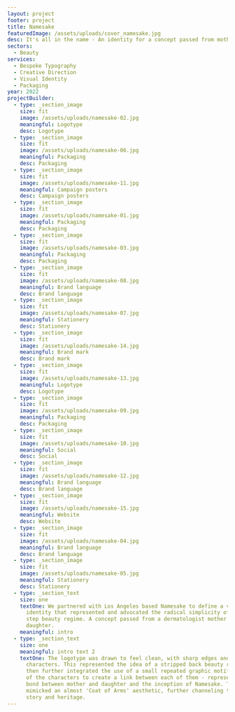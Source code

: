 ```yaml
---
layout: project
footer: project
title: Namesake
featuredImage: /assets/uploads/cover_namesake.jpg
desc: It's all in the name - An identity for a concept passed from mother to daughter
sectors:
  - Beauty
services:
  - Bespoke Typography
  - Creative Direction
  - Visual Identity
  - Packaging
year: 2022
projectBuilder:
  - type: _section_image
    size: fit
    image: /assets/uploads/namesake-02.jpg
    meaningful: Logotype
    desc: Logotype
  - type: _section_image
    size: fit
    image: /assets/uploads/namesake-06.jpg
    meaningful: Packaging
    desc: Packaging
  - type: _section_image
    size: fit
    image: /assets/uploads/namesake-11.jpg
    meaningful: Campaign posters
    desc: Campaign posters
  - type: _section_image
    size: fit
    image: /assets/uploads/namesake-01.jpg
    meaningful: Packaging
    desc: Packaging
  - type: _section_image
    size: fit
    image: /assets/uploads/namesake-03.jpg
    meaningful: Packaging
    desc: Packaging
  - type: _section_image
    size: fit
    image: /assets/uploads/namesake-08.jpg
    meaningful: Brand language
    desc: Brand language
  - type: _section_image
    size: fit
    image: /assets/uploads/namesake-07.jpg
    meaningful: Stationery
    desc: Stationery
  - type: _section_image
    size: fit
    image: /assets/uploads/namesake-14.jpg
    meaningful: Brand mark
    desc: Brand mark
  - type: _section_image
    size: fit
    image: /assets/uploads/namesake-13.jpg
    meaningful: Logotype
    desc: Logotype
  - type: _section_image
    size: fit
    image: /assets/uploads/namesake-09.jpg
    meaningful: Packaging
    desc: Packaging
  - type: _section_image
    size: fit
    image: /assets/uploads/namesake-10.jpg
    meaningful: Social
    desc: Social
  - type: _section_image
    size: fit
    image: /assets/uploads/namesake-12.jpg
    meaningful: Brand language
    desc: Brand language
  - type: _section_image
    size: fit
    image: /assets/uploads/namesake-15.jpg
    meaningful: Website
    desc: Website
  - type: _section_image
    size: fit
    image: /assets/uploads/namesake-04.jpg
    meaningful: Brand language
    desc: Brand language
  - type: _section_image
    size: fit
    image: /assets/uploads/namesake-05.jpg
    meaningful: Stationery
    desc: Stationery
  - type: _section_text
    size: one
    textOne: We partnered with Los Angeles based Namesake to define a visual
      identity that represented and advocated the radical simplicity of a one
      step beauty regime. A concept passed from a dermatologist mother to
      daughter.
    meaningful: intro
  - type: _section_text
    size: one
    meaningful: intro text 2
    textOne: The logotype was drawn to feel clean, with sharp edges and elongated
      characters. This represented the idea of a stripped back beauty regime. We
      then further integrated the use of a small repeated graphic motif in each
      of the characters to create a link between each of them - representing the
      bond between mother and daughter and the inception of Namesake. The mark
      mimicked an almost 'Coat of Arms' aesthetic, further channeling the brand
      story and heritage.
---
```


